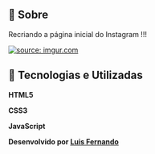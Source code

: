 ## 📖 Sobre
Recriando a página inicial do Instagram !!!

<a href="https://imgur.com/SHv0CzK"><img src="https://imgur.com/SHv0CzK" title="source: imgur.com" /></a>



## 🚀 Tecnologias e Utilizadas

**HTML5**

**CSS3**

**JavaScript**

**Desenvolvido por [Luis Fernando](https://github.com/lumoura0/)**